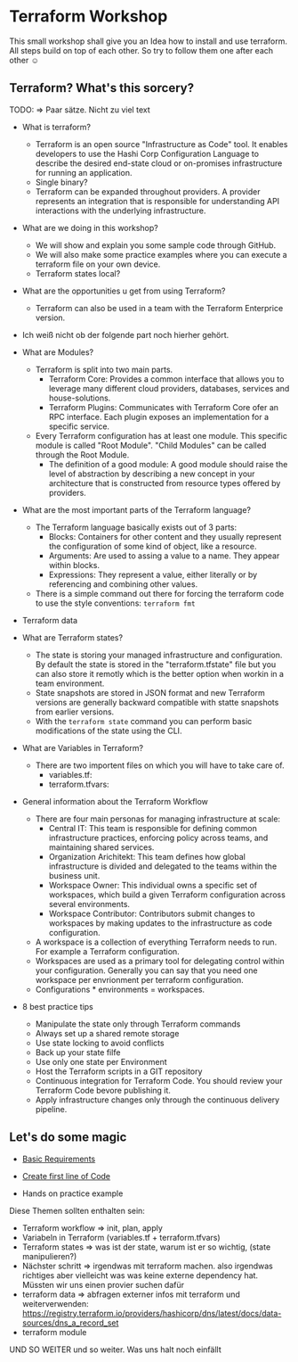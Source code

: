 # Terraform Workshop
This small workshop shall give you an Idea how to install and use terraform. All steps build on top of each other. So try to follow them one after each other :relaxed: 

## Terraform? What's this sorcery? 
TODO: => Paar sätze. Nicht zu viel text

* What is terraform?
    * Terraform is an open source "Infrastructure as Code" tool. It enables developers to use the Hashi Corp Configuration Language to describe the desired end-state cloud or on-promises infrastructure for running an application.
    * Single binary?
    * Terraform can be expanded throughout providers. A provider represents an integration that is responsible for understanding API interactions with the underlying infrastructure.

* What are we doing in this workshop?
    * We will show and explain you some sample code through GitHub. 
    * We will also make some practice examples where you can execute a terraform file on your own device.
    * Terraform states local?

* What are the opportunities u get from using Terraform?
    * Terraform can also be used in a team with the Terraform Enterprice version.
 
* Ich weiß nicht ob der folgende part noch hierher gehört.
* What are Modules?
    * Terraform is split into two main parts. 
        * Terraform Core: Provides a common interface that allows you to leverage many different cloud providers, databases, services and house-solutions.
        * Terraform Plugins: Communicates with Terraform Core ofer an RPC interface. Each plugin exposes an implementation for a specific service. 
    * Every Terraform configuration has at least one module. This specific module is called "Root Module". "Child Modules" can be called through the Root Module. 
        * The definition of a good module: A good module should raise the level of abstraction by describing a new concept in your architecture that is constructed from resource types offered by providers.

* What are the most important parts of the Terraform language? 
    * The Terraform language basically exists out of 3 parts:
        * Blocks: Containers for other content and they usually represent the configuration of some kind of object, like a resource.
        * Arguments: Are used to assing a value to a name. They appear within blocks.
        * Expressions: They represent a value, either literally or by referencing and combining other values.
    * There is a simple command out there for forcing the terraform code to use the style conventions: ` terraform fmt `

* Terraform data

* What are Terraform states?
    * The state is storing your managed infrastructure and configuration. By default the state is stored in the "terraform.tfstate" file but you can also store it remotly which is the better option when workin in a team environment.
    * State snapshots are stored in JSON format and new Terraform versions are generally backward compatible with statte snapshots from earlier versions. 
    * With the ` terraform state ` command you can perform basic modifications of the state using the CLI.

* What are Variables in Terraform?
    * There are two importent files on which you will have to take care of. 
        * variables.tf: 
        * terraform.tfvars: 

* General information about the Terraform Workflow
    * There are four main personas for managing infrastructure at scale:
        * Central IT: This team is responsible for defining common infrastructure practices, enforcing policy across teams, and maintaining shared services.
        * Organization Arichitekt: This team defines how global infrastructure is divided and delegated to the teams within the business unit.
        * Workspace Owner: This individual owns a specific set of workspaces, which build a given Terraform configuration across several environments.
        * Workspace Contributor: Contributors submit changes to workspaces by making updates to the infrastructure as code configuration.
    * A workspace is a collection of everything Terraform needs to run. For example a Terraform configuration.
    * Workspaces are used as a primary tool for delegating control within your configuration. Generally you can say that you need one workspace per envrionment per terraform configuration.
    * Configurations * environments = workspaces.

* 8 best practice tips
    * Manipulate the state only through Terraform commands
    * Always set up a shared remote storage
    * Use state locking to avoid conflicts
    * Back up your state filfe
    * Use only one state per Environment
    * Host the Terraform scripts in a GIT repository
    * Continuous integration for Terraform Code. You should review your Terraform Code bevore publishing it. 
    * Apply infrastructure changes only through the continuous delivery pipeline.

## Let's do some magic 

* [Basic Requirements](https://github.com/FullStackS-GmbH/terraform-workshop/blob/master/Grundlagen/1_Basic_Requirements.md)
* [Create first line of Code](https://github.com/FullStackS-GmbH/terraform-workshop/blob/master/Grundlagen/2_Create_First_Line_Of_Code.md)

* Hands on practice example

Diese Themen sollten enthalten sein:
* Terraform workflow => init, plan, apply
* Variabeln in Terraform (variables.tf + terraform.tfvars)
* Terraform states => was ist der state, warum ist er so wichtig, (state manipulieren?)
* Nächster schritt => irgendwas mit terraform machen. also irgendwas richtiges aber vielleicht was was keine externe dependency hat. Müssten wir uns einen provier suchen dafür
* terraform data => abfragen externer infos mit terraform und weiterverwenden: https://registry.terraform.io/providers/hashicorp/dns/latest/docs/data-sources/dns_a_record_set
* terraform module

UND SO WEITER und so weiter. Was uns halt noch einfällt
